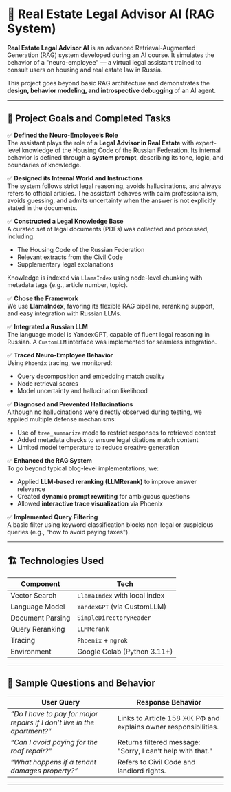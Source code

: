 # 🧠 Real Estate Legal Advisor AI (RAG System)

**Real Estate Legal Advisor AI** is an advanced Retrieval-Augmented Generation (RAG) system developed during an AI course. It simulates the behavior of a "neuro-employee" — a virtual legal assistant trained to consult users on housing and real estate law in Russia.

This project goes beyond basic RAG architecture and demonstrates the **design, behavior modeling, and introspective debugging** of an AI agent.

---

## 🎯 Project Goals and Completed Tasks

✅ **Defined the Neuro-Employee’s Role**  
The assistant plays the role of a **Legal Advisor in Real Estate** with expert-level knowledge of the Housing Code of the Russian Federation. Its internal behavior is defined through a **system prompt**, describing its tone, logic, and boundaries of knowledge.

✅ **Designed its Internal World and Instructions**  
The system follows strict legal reasoning, avoids hallucinations, and always refers to official articles. The assistant behaves with calm professionalism, avoids guessing, and admits uncertainty when the answer is not explicitly stated in the documents.

✅ **Constructed a Legal Knowledge Base**  
A curated set of legal documents (PDFs) was collected and processed, including:
- The Housing Code of the Russian Federation
- Relevant extracts from the Civil Code
- Supplementary legal explanations

Knowledge is indexed via `LlamaIndex` using node-level chunking with metadata tags (e.g., article number, topic).

✅ **Chose the Framework**  
We use **LlamaIndex**, favoring its flexible RAG pipeline, reranking support, and easy integration with Russian LLMs.

✅ **Integrated a Russian LLM**  
The language model is YandexGPT, capable of fluent legal reasoning in Russian. A `CustomLLM` interface was implemented for seamless integration.

✅ **Traced Neuro-Employee Behavior**  
Using `Phoenix` tracing, we monitored:
- Query decomposition and embedding match quality
- Node retrieval scores
- Model uncertainty and hallucination likelihood

✅ **Diagnosed and Prevented Hallucinations**  
Although no hallucinations were directly observed during testing, we applied multiple defense mechanisms:
- Use of `tree_summarize` mode to restrict responses to retrieved context
- Added metadata checks to ensure legal citations match content
- Limited model temperature to reduce creative generation

✅ **Enhanced the RAG System**  
To go beyond typical blog-level implementations, we:
- Applied **LLM-based reranking (LLMRerank)** to improve answer relevance
- Created **dynamic prompt rewriting** for ambiguous questions
- Allowed **interactive trace visualization** via Phoenix

✅ **Implemented Query Filtering**  
A basic filter using keyword classification blocks non-legal or suspicious queries (e.g., "how to avoid paying taxes").

---

## 🏗️ Technologies Used

| Component             | Tech                          |
|----------------------|-------------------------------|
| Vector Search         | `LlamaIndex` with local index |
| Language Model        | `YandexGPT` (via CustomLLM)   |
| Document Parsing      | `SimpleDirectoryReader`       |
| Query Reranking       | `LLMRerank`                   |
| Tracing               | `Phoenix` + `ngrok`           |
| Environment           | Google Colab (Python 3.11+)   |

---

## 🧪 Sample Questions and Behavior

| User Query | Response Behavior |
|------------|-------------------|
| _“Do I have to pay for major repairs if I don’t live in the apartment?”_ | Links to Article 158 ЖК РФ and explains owner responsibilities. |
| _“Can I avoid paying for the roof repair?”_ | Returns filtered message: "Sorry, I can’t help with that." |
| _“What happens if a tenant damages property?”_ | Refers to Civil Code and landlord rights. |

---


